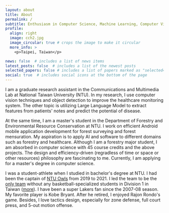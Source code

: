 ```yaml
---
layout: about
title: About
permalink: /
subtitle: Enthusiasm in Computer Science, Machine Learning, Computer Vision, Forest Mensuration, and Basketball. 
profile:
  align: right
  image: cch2.jpg
  image_circular: true # crops the image to make it circular
  more_info: >
    <p>Taipei, Taiwan</p>

news: false  # includes a list of news items
latest_posts: false  # includes a list of the newest posts
selected_papers: false # includes a list of papers marked as "selected={true}"
social: true  # includes social icons at the bottom of the page
---
```

I am a graduate research assistant in the Communications and Multimedia Lab at National Taiwan University (NTU). In my research, I use computer vision techniques and object detection to improve the healthcare monitoring system. The other topic is utilizing Large Language Model to extract features from patients' notes and predict the potential of disease.

At the same time, I am a master's student in the Department of Forestry and Environmental Resource Conservation at NTU. I work on efficient Android mobile application development for forest surveying and forest mensuration. My aspiration is to apply AI and software to different domains such as forestry and healthcare. Although I am a forestry major student, I am absorbed in computer science with 45 course credits and the above projects. The design and efficiency-driven (regradless of time or space or other resources) philosophy are fascinating to me. Currently, I am applying for a master's degree in computer science.

I was a student-athlete when I studied in bachelor's degree at NTU. I had been the captain of [NTU Owls](https://www.facebook.com/ntubasketballteam/) from 2019 to 2021. I led the team to be the [only team](https://www.youtube.com/watch?v=cFGGtNWDhlA&list=PLUfT0s3t7xLRbK0RMdu0fdyOxNEkWIQGM&index=1) without any basketball-specialized students in Division 1 in Taiwan ([more](https://medium.com/@hooptaiwan/hbl%E7%94%B2%E7%B5%84%E5%85%89%E7%92%B0%E5%8F%8D%E6%80%9D-%E5%BD%B0%E5%8C%96%E9%AB%98%E4%B8%AD%E7%9A%84%E7%B4%A0%E4%BA%BA%E7%B1%83%E7%90%83%E5%A4%A2-ae4d086c9f85)).
I have been a super Lakers fan since the 2007-08 season. My favorite player is Kobe Bryant. After he retired, I enjoyed Rajon Rondo's game. Besides, I love tactics design, especially for zone defense, full court press, and 5-out motion offense.
